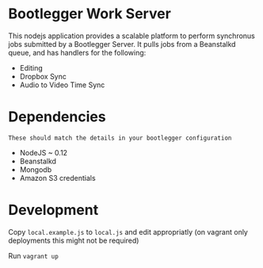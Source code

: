 # Bootlegger Work Server

This nodejs application provides a scalable platform to perform synchronus jobs submitted by a Bootlegger Server. It pulls jobs from a Beanstalkd queue, and has handlers for the following:

- Editing
- Dropbox Sync
- Audio to Video Time Sync

# Dependencies

`These should match the details in your bootlegger configuration`

- NodeJS ~ 0.12
- Beanstalkd
- Mongodb
- Amazon S3 credentials

# Development

Copy `local.example.js` to `local.js` and edit appropriatly (on vagrant only deployments this might not be required)

Run `vagrant up`